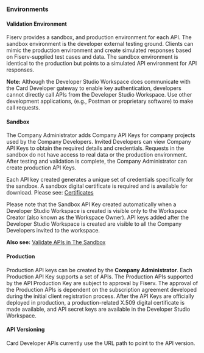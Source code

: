 ### Environments

#### Validation Environment
Fiserv provides a sandbox, and production environment for each API. The sandbox environment is the developer external testing ground. Clients can mimic the production environment and create simulated responses based on Fiserv-supplied test cases and data. The sandbox environment is identical to the production but points to a simulated API environment for API responses. 

**Note:** Although the Developer Studio Workspace does communicate with the Card Developer gateway to enable key authentication, developers cannot directly call APIs from the Developer Studio Workspace. Use other development applications, (e.g., Postman or proprietary software) to make call requests.

 

#### Sandbox
The Company Administrator adds Company API Keys for company projects used by the Company Developers. Invited Developers can view Company API Keys to obtain the required details and credentials. Requests in the sandbox do not have access to real data or the production environment. After testing and validation is complete, the Company Administrator can create production API Keys.

Each API key created generates a unique set of credentials specifically for the sandbox. A sandbox digital certificate is required and is available for download. Please see: [Certificates](?path=/docs/gettingstarted/certificates.md)

Please note that the Sandbox API Key created automatically when a Developer Studio Workspace is created is visible only to the Workspace Creator (also known as the Workspace Owner). API keys added after the Developer Studio Workspace is created are visible to all the Company Developers invited to the workspace.   

**Also see:** [Validate APIs in The Sandbox](?path=/docs/gettingstarted/validate-apis-in-sandbox.md)

 
#### Production
Production API keys can be created by the **Company Administrator**. Each Production API Key supports a set of APIs. The Production APIs supported by the API Production Key are subject to approval by Fiserv. The approval of the Production APIs is dependent on the subscription agreement developed during the initial client registration process.
After the API Keys are officially deployed in production, a production-related X.509 digital certificate is made available, and API secret keys are available in the Developer Studio Workspace.

 

#### API Versioning
Card Developer APIs currently use the URL path to point to the API version.


